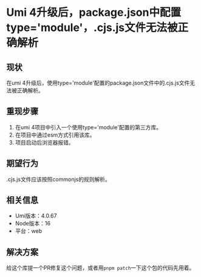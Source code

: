# Umi 4升级后，package.json中配置type='module'，.cjs.js文件无法被正确解析

## 现状

在umi 4升级后，使用type='module'配置的package.json文件中的.cjs.js文件无法被正确解析。

## 重现步骤

1. 在umi 4项目中引入一个使用type='module'配置的第三方库。
2. 在项目中通过esm方式引用该库。
3. 项目启动后浏览器报错。

## 期望行为

.cjs.js文件应该按照commonjs的规则解析。

## 相关信息

- Umi版本：4.0.67
- Node版本：16
- 平台：web

## 解决方案

给这个库提一个PR修复这个问题，或者用`pnpm patch`一下这个包的代码先用着。
